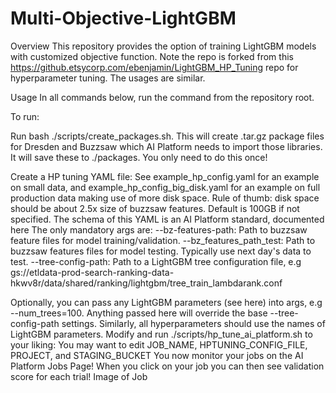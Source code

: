# Multi-Objective-LightGBM

Overview
This repository provides the option of training LightGBM models with customized objective function.
Note the repo is forked from this https://github.etsycorp.com/ebenjamin/LightGBM_HP_Tuning repo for hyperparameter tuning. 
The usages are similar. 

Usage
In all commands below, run the command from the repository root.

To run:

Run bash ./scripts/create_packages.sh. This will create .tar.gz package files for Dresden and Buzzsaw which AI Platform needs to import those libraries. It will save these to ./packages.
You only need to do this once!
 
Create a HP tuning YAML file:
See example_hp_config.yaml for an example on small data, and example_hp_config_big_disk.yaml for an example on full production data making use of more disk space.
Rule of thumb: disk space should be about 2.5x size of buzzsaw features. Default is 100GB if not specified.
The schema of this YAML is an AI Platform standard, documented here
The only mandatory args are:
--bz-features-path: Path to buzzsaw feature files for model training/validation.
--bz_features_path_test: Path to buzzsaw features files for model testing. Typically use next day's data to test.
--tree-config-path: Path to a LightGBM tree configuration file, e.g gs://etldata-prod-search-ranking-data-hkwv8r/data/shared/ranking/lightgbm/tree_train_lambdarank.conf

Optionally, you can pass any LightGBM parameters (see here) into args, e.g --num_trees=100.
Anything passed here will override the base --tree-config-path settings.
Similarly, all hyperparameters should use the names of LightGBM parameters.
Modify and run ./scripts/hp_tune_ai_platform.sh to your liking:
You may want to edit JOB_NAME, HPTUNING_CONFIG_FILE, PROJECT, and STAGING_BUCKET
You now monitor your jobs on the AI Platform Jobs Page! When you click on your job you can then see validation score for each trial! Image of Job
